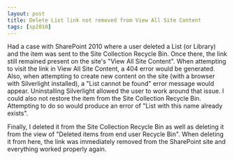 ```yaml
---
layout: post
title: Delete List link not removed from View All Site Content
tags: [sp2010]
---
```


Had a case with SharePoint 2010 where a user deleted a List (or Library) and the item was sent to the Site Collection Recycle Bin.  Once there, the link still remained present on the site's "View All Site Content".  When attempting to visit the link in View All Site Content, a 404 error would be generated.  Also, when attempting to create new content on the site (with a browser with Silverlight installed), a "List cannot be found" error message would appear.  Uninstalling Silverlight allowed the user to work around that issue.  I could also not restore the item from the Site Collection Recycle Bin.  Attempting to do so would produce an error of "List with this name already exists".

Finally, I deleted it from the Site Collection Recycle Bin as well as deleting it from the view of "Deleted items from end user Recycle Bin".  When deleting it from here, the link was immediately removed from the SharePoint site and everything worked properly again.